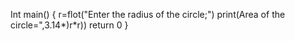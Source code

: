 Int main()
{
r=flot("Enter the radius of the circle;")
print(Area of the circle=",3.14*)r*r))
return 0
}
